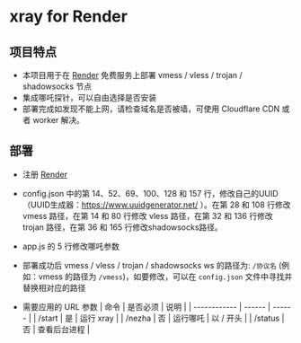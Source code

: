 # xray for Render

## 项目特点

* 本项目用于在 [Render](https://render.com/) 免费服务上部署 vmess / vless / trojan / shadowsocks 节点
* 集成哪吒探针，可以自由选择是否安装
* 部署完成如发现不能上网，请检查域名是否被墙，可使用 Cloudflare CDN 或者 worker 解决。

## 部署

* 注册 [Render](https://render.com/)
* config.json 中的第 14、52、69、100、128 和 157 行，修改自己的UUID（UUID生成器：https://www.uuidgenerator.net/ ）。在第 28 和 108 行修改 vmess 路径，在第 14 和 80 行修改 vless 路径，在第 32 和 136 行修改 trojan 路径，在第 36 和 165 行修改shadowsocks路径。
* app.js 的 5 行修改哪吒参数
* 部署成功后 vmess / vless / trojan / shadowsocks ws 的路径为: `/协议名` (例如：vmess 的路径为 `/vmess`)，如要修改，可以在 `config.json` 文件中寻找并替换相对应的路径

* 需要应用的 URL 参数
  | 命令 | 是否必须 | 说明 |
  | ------------ | ------ | ------ |
  | <URL>/start | 是 | 运行 xray |
  | <URL>/nezha | 否 | 运行哪吒 | 以 / 开头 |
  | <URL>/status | 否 | 查看后台进程  |


